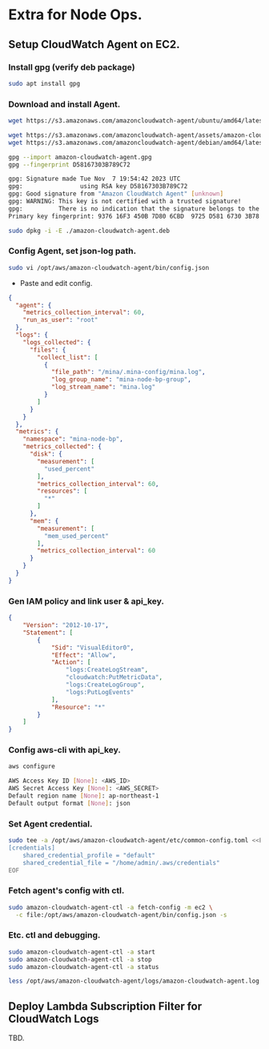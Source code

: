 # Extra for Node Ops. 

## Setup CloudWatch Agent on EC2.

### Install gpg (verify deb package)
```bash
sudo apt install gpg

```

### Download and install Agent.
```bash
wget https://s3.amazonaws.com/amazoncloudwatch-agent/ubuntu/amd64/latest/amazon-cloudwatch-agent.deb

wget https://s3.amazonaws.com/amazoncloudwatch-agent/assets/amazon-cloudwatch-agent.gpg
wget https://s3.amazonaws.com/amazoncloudwatch-agent/debian/amd64/latest/amazon-cloudwatch-agent.deb.sig

gpg --import amazon-cloudwatch-agent.gpg
gpg --fingerprint D58167303B789C72

gpg: Signature made Tue Nov  7 19:54:42 2023 UTC
gpg:                using RSA key D58167303B789C72
gpg: Good signature from "Amazon CloudWatch Agent" [unknown]
gpg: WARNING: This key is not certified with a trusted signature!
gpg:          There is no indication that the signature belongs to the owner.
Primary key fingerprint: 9376 16F3 450B 7D80 6CBD  9725 D581 6730 3B78 9C72

sudo dpkg -i -E ./amazon-cloudwatch-agent.deb

```

### Config Agent, set json-log path.
```bash
sudo vi /opt/aws/amazon-cloudwatch-agent/bin/config.json

```

* Paste and edit config. 
```json
{
  "agent": {
    "metrics_collection_interval": 60,
    "run_as_user": "root"
  },
  "logs": {
    "logs_collected": {
      "files": {
        "collect_list": [
          {
            "file_path": "/mina/.mina-config/mina.log",
            "log_group_name": "mina-node-bp-group",
            "log_stream_name": "mina.log"
          }
        ]
      }
    }
  },
  "metrics": {
    "namespace": "mina-node-bp",
    "metrics_collected": {
      "disk": {
        "measurement": [
          "used_percent"
        ],
        "metrics_collection_interval": 60,
        "resources": [
          "*"
        ]
      },
      "mem": {
        "measurement": [
          "mem_used_percent"
        ],
        "metrics_collection_interval": 60
      }
    }
  }
}

```

### Gen IAM policy and link user & api_key.
```json
{
    "Version": "2012-10-17",
    "Statement": [
        {
            "Sid": "VisualEditor0",
            "Effect": "Allow",
            "Action": [
                "logs:CreateLogStream",
                "cloudwatch:PutMetricData",
                "logs:CreateLogGroup",
                "logs:PutLogEvents"
            ],
            "Resource": "*"
        }
    ]
}
```

### Config aws-cli with api_key.
```bash
aws configure

AWS Access Key ID [None]: <AWS_ID>
AWS Secret Access Key [None]: <AWS_SECRET>
Default region name [None]: ap-northeast-1
Default output format [None]: json

```

### Set Agent credential. 
```bash
sudo tee -a /opt/aws/amazon-cloudwatch-agent/etc/common-config.toml <<EOF
[credentials]
    shared_credential_profile = "default"
    shared_credential_file = "/home/admin/.aws/credentials"
EOF

```

### Fetch agent's config with ctl.
```bash
sudo amazon-cloudwatch-agent-ctl -a fetch-config -m ec2 \
  -c file:/opt/aws/amazon-cloudwatch-agent/bin/config.json -s

```

### Etc. ctl and debugging.
```bash
sudo amazon-cloudwatch-agent-ctl -a start
sudo amazon-cloudwatch-agent-ctl -a stop
sudo amazon-cloudwatch-agent-ctl -a status

less /opt/aws/amazon-cloudwatch-agent/logs/amazon-cloudwatch-agent.log

```


## Deploy Lambda Subscription Filter for CloudWatch Logs 

TBD.
